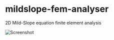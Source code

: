 # mildslope-fem-analyser
2D Mild-Slope equation finite element analysis

![Screenshot](https://raw.githubusercontent.com/ssrb/mildslope-fem-analyser/master/lyttelton_data/lyttelton.gif)
